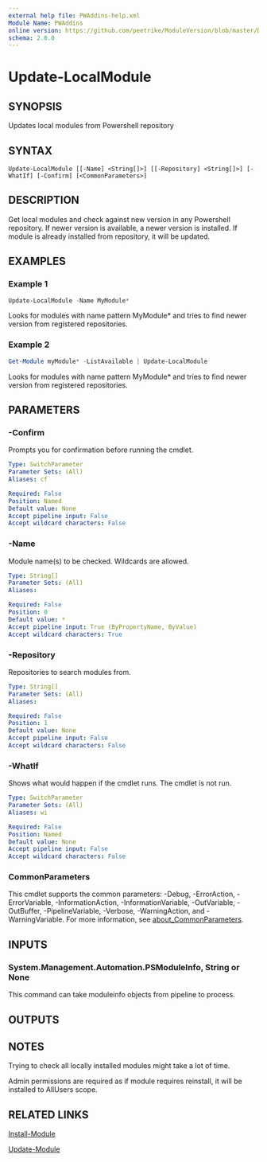 ```yaml
---
external help file: PWAddins-help.xml
Module Name: PWAddins
online version: https://github.com/peetrike/ModuleVersion/blob/master/Docs/Update-LocalModule.md
schema: 2.0.0
---
```


# Update-LocalModule

## SYNOPSIS

Updates local modules from Powershell repository

## SYNTAX

```
Update-LocalModule [[-Name] <String[]>] [[-Repository] <String[]>] [-WhatIf] [-Confirm] [<CommonParameters>]
```

## DESCRIPTION

Get local modules and check against new version in any Powershell repository.
If newer version is available, a newer version is installed.  If module is
already installed from repository, it will be updated.

## EXAMPLES

### Example 1

```powershell
Update-LocalModule -Name MyModule*
```

Looks for modules with name pattern MyModule* and tries to find newer version
from registered repositories.

### Example 2

```powershell
Get-Module myModule* -ListAvailable | Update-LocalModule
```

Looks for modules with name pattern MyModule* and tries to find newer version
from registered repositories.

## PARAMETERS

### -Confirm

Prompts you for confirmation before running the cmdlet.

```yaml
Type: SwitchParameter
Parameter Sets: (All)
Aliases: cf

Required: False
Position: Named
Default value: None
Accept pipeline input: False
Accept wildcard characters: False
```

### -Name

Module name(s) to be checked.  Wildcards are allowed.

```yaml
Type: String[]
Parameter Sets: (All)
Aliases:

Required: False
Position: 0
Default value: *
Accept pipeline input: True (ByPropertyName, ByValue)
Accept wildcard characters: True
```

### -Repository

Repositories to search modules from.

```yaml
Type: String[]
Parameter Sets: (All)
Aliases:

Required: False
Position: 1
Default value: None
Accept pipeline input: False
Accept wildcard characters: False
```

### -WhatIf

Shows what would happen if the cmdlet runs.
The cmdlet is not run.

```yaml
Type: SwitchParameter
Parameter Sets: (All)
Aliases: wi

Required: False
Position: Named
Default value: None
Accept pipeline input: False
Accept wildcard characters: False
```

### CommonParameters
This cmdlet supports the common parameters: -Debug, -ErrorAction, -ErrorVariable, -InformationAction, -InformationVariable, -OutVariable, -OutBuffer, -PipelineVariable, -Verbose, -WarningAction, and -WarningVariable. For more information, see [about_CommonParameters](http://go.microsoft.com/fwlink/?LinkID=113216).

## INPUTS

### System.Management.Automation.PSModuleInfo, String or None

This command can take moduleinfo objects from pipeline to process.

## OUTPUTS

## NOTES

Trying to check all locally installed modules might take a lot of time.

Admin permissions are required as if module requires reinstall, it will be
installed to AllUsers scope.

## RELATED LINKS

[Install-Module](https://docs.microsoft.com/powershell/module/powershellget/install-module)

[Update-Module](https://docs.microsoft.com/powershell/module/powershellget/update-module)
